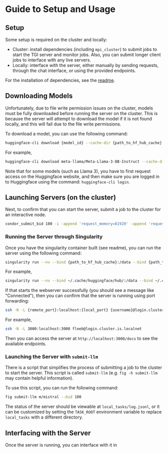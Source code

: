 
# Guide to Setup and Usage


## Setup

Some setup is required on the cluster and locally:

- Cluster: install dependencies (including `mpi_cluster`) to submit jobs to start the TGI server and monitor jobs. Also, you can submit longer client jobs to interface with any live servers.
- Locally: interface with the server, either manually by sending requests, through the chat interface, or using the provided endpoints.

For the installation of dependencies, see the [readme](./README.md).



## Downloading Models

Unfortunately, due to file write permission issues on the cluster, models must be fully downloaded before running the server on the cluster. This is because the server will attempt to download the model if it is not found locally, and this will fail due to the file write permissions.

To download a model, you can use the following command:

```bash
huggingface-cli download {model_id} --cache-dir {path_to_hf_hub_cache} --exclude {regex_pattern}
```

For example,

```bash
huggingface-cli download meta-llama/Meta-Llama-3-8B-Instruct --cache-dir /is/cluster/fast/fleeb/huggingface_cache/hub/ --exclude original*
```

Note that for some models (such as Llama 3), you have to first request access on the Huggingface website, and then make sure you are logged in to Huggingface using the command: `huggingface-cli login`.

## Launching Servers (on the cluster)

Next, to confirm that you can start the server, submit a job to the cluster for an interactive node.

```bash
condor_submit_bid 100 -i -append 'request_memory=81920' -append 'request_cpus=10' -append 'request_disk=100G' -append 'request_gpus=1'
```

### Running the Server through Singularity

Once you have the singularity container built (see readme), you can run the server using the following command:

```bash
singularity run --nv --bind {path_to_hf_hub_cache}:/data --bind {path_to_hf_home}:/cache --env HF_HOME=/cache{singularity_container_file} --port 3000 --model-id {model_id}
```

For example,

```bash
singularity run --nv --bind ~/.cache/huggingface/hub/:/data --bind ~/.cache/huggingface/:/cache --env HF_HOME=/cache text-generation-inference-2_0.sif --port 3000 --model-id meta-llama/Meta-Llama-3-8B-Instruct
```

If that starts the webserver successfully (you should see a message like "Connected"), then you can confirm that the server is running using port forwarding:

```bash
ssh -N -L {remote_port}:localhost:{local_port} {username}@login.cluster.is.localnet
```

For example,

```bash
ssh -N -L 3000:localhost:3000 fleeb@login.cluster.is.localnet
```

Then you can access the server at `http://localhost:3000/docs` to see the available endpoints.

### Launching the Server with `submit-llm`

There is a script that simplifies the process of submitting a job to the cluster to start the server. This script is called `submit-llm` (e.g. `fig -h submit-llm` may contain helpful information).

To use this script, you can run the following command:

```bash
fig submit-llm m/mistral --bid 100
```

The status of the server should be viewable at `local_tasks/log.jsonl`, or it can be customized by setting the `TASK_ROOT` environment variable to replace `local_tasks` with a different directory.


## Interfacing with the Server

Once the server is running, you can interface with it in

